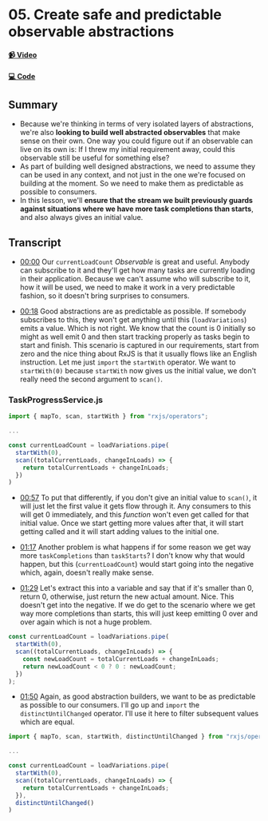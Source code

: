 # 05. Create safe and predictable observable abstractions

#### [📹 Video](https://egghead.io/lessons/rxjs-create-safe-and-predictable-observable-abstractions)

#### [💻 Code](https://github.com/rarmatei/egghead-thinking-reactively/blob/lesson-05/src/lesson-code/TaskProgressService.js)

## Summary

- Because we're thinking in terms of very isolated layers of abstractions, we're also **looking to build well abstracted observables** that make sense on their own. One way you could figure out if an observable can live on its own is: If I threw my initial requirement away, could this observable still be useful for something else?
- As part of building well designed abstractions, we need to assume they can be used in any context, and not just in the one we're focused on building at the moment. So we need to make them as predictable as possible to consumers.
- In this lesson, we'll **ensure that the stream we built previously guards against situations where we have more task completions than starts**, and also always gives an initial value.

## Transcript

- [00:00](https://egghead.io/lessons/rxjs-create-safe-and-predictable-observable-abstractions#t=0) Our `currentLoadCount` _Observable_ is great and useful. Anybody can subscribe to it and they'll get how many tasks are currently loading in their application. Because we can't assume who will subscribe to it, how it will be used, we need to make it work in a very predictable fashion, so it doesn't bring surprises to consumers.

- [00:18](https://egghead.io/lessons/rxjs-create-safe-and-predictable-observable-abstractions#t=18) Good abstractions are as predictable as possible. If somebody subscribes to this, they won't get anything until this (`loadVariations`) emits a value. Which is not right. We know that the count is 0 initially so might as well emit 0 and then start tracking properly as tasks begin to start and finish. This scenario is captured in our requirements, start from zero and the nice thing about RxJS is that it usually flows like an English instruction. Let me just `import` the `startWith` operator. We want to `startWith(0)` because `startWith` now gives us the initial value, we don't really need the second argument to `scan()`.

### TaskProgressService.js

```js
import { mapTo, scan, startWith } from "rxjs/operators";

...

const currentLoadCount = loadVariations.pipe(
  startWith(0),
  scan((totalCurrentLoads, changeInLoads) => {
    return totalCurrentLoads + changeInLoads;
  })
)
```

- [00:57](https://egghead.io/lessons/rxjs-create-safe-and-predictable-observable-abstractions#t=57) To put that differently, if you don't give an initial value to `scan()`, it will just let the first value it gets flow through it. Any consumers to this will get 0 immediately, and this _function_ won't even get called for that initial value. Once we start getting more values after that, it will start getting called and it will start adding values to the initial one.

- [01:17](https://egghead.io/lessons/rxjs-create-safe-and-predictable-observable-abstractions#t=77) Another problem is what happens if for some reason we get way more `taskCompletions` than `taskStarts`? I don't know why that would happen, but this (`currentLoadCount`) would start going into the negative which, again, doesn't really make sense.

- [01:29](https://egghead.io/lessons/rxjs-create-safe-and-predictable-observable-abstractions#t=89) Let's extract this into a variable and say that if it's smaller than 0, return 0, otherwise, just return the new actual amount. Nice. This doesn't get into the negative. If we do get to the scenario where we get way more completions than starts, this will just keep emitting 0 over and over again which is not a huge problem.

```js
const currentLoadCount = loadVariations.pipe(
  startWith(0),
  scan((totalCurrentLoads, changeInLoads) => {
    const newLoadCount = totalCurrentLoads + changeInLoads;
    return newLoadCount < 0 ? 0 : newLoadCount;
  })
);
```

- [01:50](https://egghead.io/lessons/rxjs-create-safe-and-predictable-observable-abstractions#t=110) Again, as good abstraction builders, we want to be as predictable as possible to our consumers. I'll go up and `import` the `distinctUntilChanged` operator. I'll use it here to filter subsequent values which are equal.

```js
import { mapTo, scan, startWith, distinctUntilChanged } from "rxjs/operators";

...

const currentLoadCount = loadVariations.pipe(
  startWith(0),
  scan((totalCurrentLoads, changeInLoads) => {
    return totalCurrentLoads + changeInLoads;
  }),
  distinctUntilChanged()
)
```
